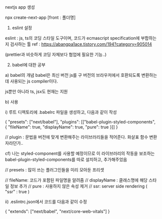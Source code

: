 nextjs app 생성

npx create-next-app [front : 폴더명]

1. eslint 설정

eslint : js, ts의 코딩 스타일 도구이며, 코드가 ecmascript specification에 부합하는지 검사하는 툴
ref : https://abangpa1ace.tistory.com/194?category=905014

(prettier과 비슷하게 코딩 자체보다 협업에 필요한 기능..)

2. babel에 대한 공부

a) babel의 개념
babel은 최신 버전 js를 구 버전의 브라우저에서 호환되도록 변환하는데 사용되는 js compiler이다.

js뿐만 아니라 ts, jsx도 현재는 지원

b) 사용

i) 루트 디렉토리에 .babelrc 파일을 생성하고, 다음과 같이 작성

{
"presets": ["next/babel"],
"plugins": [["babel-plugin-styled-components", { "fileName": true, "displayName": true, "pure": true }]]
}

// plugin : 문법을 버전에 맞게 변환해주는 라이브러리들을 적어준다. 화살표 함수 변환자라던가..

cf) 나는 styled-component를 사용할 예정이므로 이 라이브러리의 작동을 보조하는 babel-plugin-styled-components를 따로 설치하고, 추가해주었음

// presets : 많이 쓰는 플러그인들을 미리 모아둔 프리셋

// fileName: 코드가 포함된 파일명을 알려줌
// displayName : 클래스명에 해당 스타일 정보 추가
// pure : 사용하지 않은 속성 제거
// ssr: server side rendering ( "ssr" : true )

ii) .eslintrc.json에서 코드를 다음과 같이 수정

{
"extends": ["next/babel", "next/core-web-vitals"]
}
